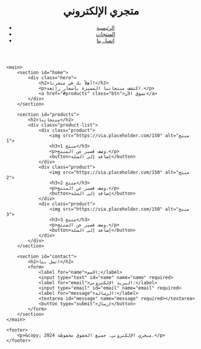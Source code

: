 <!DOCTYPE html>
<html lang="ar">
<head>
    <meta charset="UTF-8">
    <meta name="viewport" content="width=device-width, initial-scale=1.0">
    <title>متجر إلكتروني</title>
    <link rel="stylesheet" href="style.css">
</head>
<body>
    <header>
        <div class="container">
            <h1>متجري الإلكتروني</h1>
            <nav>
                <ul>
                    <li><a href="#home">الرئيسية</a></li>
                    <li><a href="#products">المنتجات</a></li>
                    <li><a href="#contact">اتصل بنا</a></li>
                </ul>
            </nav>
        </div>
    </header>

    <main>
        <section id="home">
            <div class="hero">
                <h2>أهلاً بك في متجرنا!</h2>
                <p>اكتشف منتجاتنا المميزة بأسعار رائعة.</p>
                <a href="#products" class="btn">تسوق الآن</a>
            </div>
        </section>

        <section id="products">
            <h2>منتجاتنا</h2>
            <div class="product-list">
                <div class="product">
                    <img src="https://via.placeholder.com/150" alt="منتج 1">
                    <h3>منتج 1</h3>
                    <p>وصف قصير عن المنتج.</p>
                    <button>إضافة إلى السلة</button>
                </div>
                <div class="product">
                    <img src="https://via.placeholder.com/150" alt="منتج 2">
                    <h3>منتج 2</h3>
                    <p>وصف قصير عن المنتج.</p>
                    <button>إضافة إلى السلة</button>
                </div>
                <div class="product">
                    <img src="https://via.placeholder.com/150" alt="منتج 3">
                    <h3>منتج 3</h3>
                    <p>وصف قصير عن المنتج.</p>
                    <button>إضافة إلى السلة</button>
                </div>
            </div>
        </section>

        <section id="contact">
            <h2>اتصل بنا</h2>
            <form>
                <label for="name">الاسم:</label>
                <input type="text" id="name" name="name" required>
                <label for="email">البريد الإلكتروني:</label>
                <input type="email" id="email" name="email" required>
                <label for="message">الرسالة:</label>
                <textarea id="message" name="message" required></textarea>
                <button type="submit">إرسال</button>
            </form>
        </section>
    </main>

    <footer>
        <p>&copy; 2024 متجري الإلكتروني. جميع الحقوق محفوظة.</p>
    </footer>
</body>
</html>
